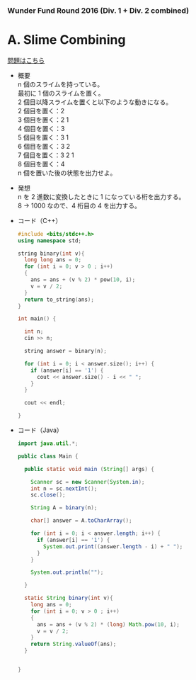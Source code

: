 ### Wunder Fund Round 2016 (Div. 1 + Div. 2 combined)

# A. Slime Combining

  [問題はこちら](https://codeforces.com/contest/618/problem/A)
  
- 概要<br>
  n 個のスライムを持っている。<br>
  最初に 1 個のスライムを置く。<br>
  2 個目以降スライムを置くと以下のような動きになる。<br>
  2 個目を置く：2<br>
  3 個目を置く：2 1<br>
  4 個目を置く：3<br>
  5 個目を置く：3 1<br>
  6 個目を置く：3 2<br>
  7 個目を置く：3 2 1<br>
  8 個目を置く：4<br>
  n 個を置いた後の状態を出力せよ。
  
  
- 発想<br>
  n を 2 進数に変換したときに 1 になっている桁を出力する。<br>
  8 -> 1000 なので、4 桁目の 4 を出力する。
  
  
- コード（C++）

  ```cpp
  #include <bits/stdc++.h>
  using namespace std;

  string binary(int v){
    long long ans = 0;
    for (int i = 0; v > 0 ; i++)
    {
      ans = ans + (v % 2) * pow(10, i);
      v = v / 2;
    }
    return to_string(ans);
  }

  int main() {

    int n;
    cin >> n;

    string answer = binary(n);

    for (int i = 0; i < answer.size(); i++) {
      if (answer[i] == '1') {
        cout << answer.size() - i << " ";
      }
    }

    cout << endl;

  }
  ```
  
- コード（Java）

  ```java
  import java.util.*;

  public class Main {

    public static void main (String[] args) {

      Scanner sc = new Scanner(System.in);
      int n = sc.nextInt();
      sc.close();

      String A = binary(n);

      char[] answer = A.toCharArray();

      for (int i = 0; i < answer.length; i++) {
        if (answer[i] == '1') {
          System.out.print((answer.length - i) + " ");
        }
      }

      System.out.println("");

    }

    static String binary(int v){
      long ans = 0;
      for (int i = 0; v > 0 ; i++)
      {
        ans = ans + (v % 2) * (long) Math.pow(10, i);
        v = v / 2;
      }
      return String.valueOf(ans);
    }


  }
  ```
    
